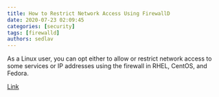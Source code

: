 ```yaml
---
title: How to Restrict Network Access Using FirewallD
date: 2020-07-23 02:09:45
categories: [security]
tags: [firewalld]
authors: sedlav
---
```


As a Linux user, you can opt either to allow or restrict network access to some services or IP addresses using the firewall in RHEL, CentOS, and Fedora.

[Link](https://www.tecmint.com/restrict-network-access-using-firewalld/)
